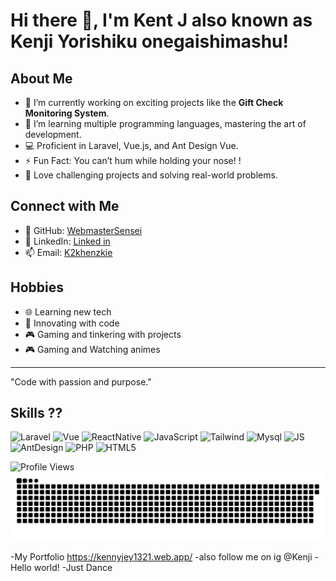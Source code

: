 # Hi there 👋, I'm Kent J also known as Kenji Yorishiku onegaishimashu!

## About Me  
- 🔭 I’m currently working on exciting projects like the **Gift Check Monitoring System**.  
- 🌱 I’m learning multiple programming languages, mastering the art of development.  
- 💻 Proficient in Laravel, Vue.js, and Ant Design Vue.  
- ⚡ Fun Fact: You can’t hum while holding your nose! !  
- 📜 Love challenging projects and solving real-world problems.  


## Connect with Me  
- 🐙 GitHub: [WebmasterSensei](https://github.com/WebmasterSensei)  
- 💼 LinkedIn: [Linked in](#)  
- 📫 Email: [K2khenzkie](mailto:k2khenzkiemeliodas@gmail.com)  

## Hobbies  
- 🌐 Learning new tech  
- 🚀 Innovating with code  
- 🎮 Gaming and tinkering with projects  
- 🎮 Gaming and Watching animes 

---
"Code with passion and purpose." 

## Skills ??
![Laravel](https://img.shields.io/badge/Laravel-FF2D20?style=for-the-badge&logo=laravel&logoColor=white)
![Vue](https://img.shields.io/badge/Vue.js-35495E?style=for-the-badge&logo=vue.js&logoColor=4FC08D)
![ReactNative](https://img.shields.io/badge/React_Native-20232A?style=for-the-badge&logo=react&logoColor=61DAFB)
![JavaScript](https://img.shields.io/badge/javascript-%23323330.svg?style=for-the-badge&logo=javascript&logoColor=%23F7DF1E)
![Tailwind](https://img.shields.io/badge/Tailwind_CSS-38B2AC?style=for-the-badge&logo=tailwind-css&logoColor=white)
![Mysql](https://img.shields.io/badge/MySQL-00000F?style=for-the-badge&logo=mysql&logoColor=white)
![JS](https://img.shields.io/badge/CSS3-1572B6?style=for-the-badge&logo=css3&logoColor=white)
![AntDesign](https://img.shields.io/badge/Ant%20Design-1890FF?style=for-the-badge&logo=antdesign&logoColor=white)
![PHP](https://img.shields.io/badge/php-%23777BB4.svg?style=for-the-badge&logo=php&logoColor=white)
![HTML5](https://img.shields.io/badge/html5-%23E34F26.svg?style=for-the-badge&logo=html5&logoColor=white)


![Profile Views](https://komarev.com/ghpvc/?username=WebmasterSensei&color=blue)
![contribution](https://raw.githubusercontent.com/nhedger/nhedger/output/github-contribution-grid-snake-dark.svg#gh-dark-mode-only) 


 -My Portfolio https://kennyjey1321.web.app/
 -also follow me on ig @Kenji
 -Hello world!
 -Just Dance
